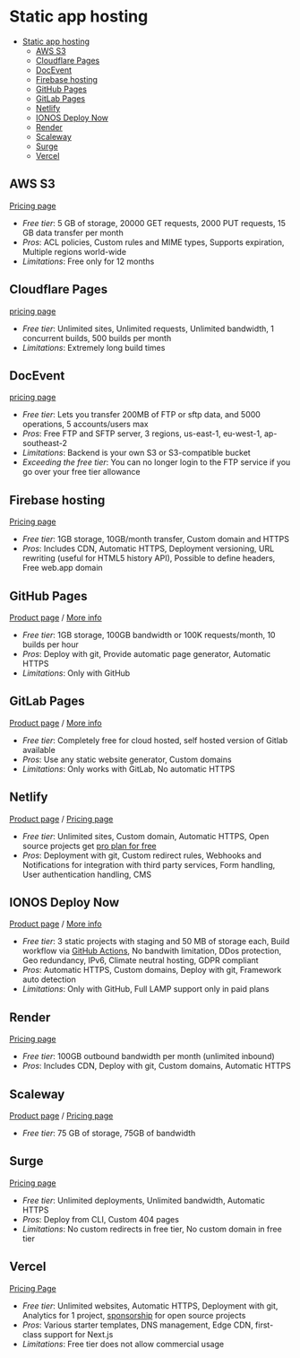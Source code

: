 # Static app hosting

<!-- TOC depthfrom:2 -->

- [Static app hosting](#static-app-hosting)
  - [AWS S3](#aws-s3)
  - [Cloudflare Pages](#cloudflare-pages)
  - [DocEvent](#docevent)
  - [Firebase hosting](#firebase-hosting)
  - [GitHub Pages](#github-pages)
  - [GitLab Pages](#gitlab-pages)
  - [Netlify](#netlify)
  - [IONOS Deploy Now](#ionos-deploy-now)
  - [Render](#render)
  - [Scaleway](#scaleway)
  - [Surge](#surge)
  - [Vercel](#vercel)

<!-- /TOC -->

## AWS S3

[Pricing page](https://aws.amazon.com/s3/pricing/)

* *Free tier*: 5 GB of storage, 20000 GET requests, 2000 PUT requests, 15 GB data transfer per month
* *Pros*: ACL policies, Custom rules and MIME types, Supports expiration, Multiple regions world-wide
* *Limitations*: Free only for 12 months

## Cloudflare Pages

[pricing page](https://pages.cloudflare.com)

* *Free tier*: Unlimited sites, Unlimited requests, Unlimited bandwidth, 1 concurrent builds, 500 builds per month
* *Limitations*: Extremely long build times

## DocEvent

[pricing page](https://docevent.io/pricing/)

* *Free tier*: Lets you transfer 200MB of FTP or sftp data, and 5000 operations, 5 accounts/users max
* *Pros*: Free FTP and SFTP server, 3 regions, us-east-1, eu-west-1, ap-southeast-2
* *Limitations*: Backend is your own S3 or S3-compatible bucket
* *Exceeding the free tier*: You can no longer login to the FTP service if you go over your free tier allowance

## Firebase hosting

[Pricing page](https://firebase.google.com/pricing/)

* *Free tier*: 1GB storage, 10GB/month transfer, Custom domain and HTTPS
* *Pros*: Includes CDN, Automatic HTTPS, Deployment versioning, URL rewriting (useful for HTML5 history API), Possible to define headers, Free web.app domain

## GitHub Pages

[Product page](https://pages.github.com/) / [More info](https://help.github.com/articles/what-is-github-pages/)

* *Free tier*: 1GB storage, 100GB bandwidth or 100K requests/month, 10 builds per hour
* *Pros*: Deploy with git, Provide automatic page generator, Automatic HTTPS
* *Limitations*: Only with GitHub

## GitLab Pages

[Product page](https://pages.gitlab.io/) / [More info](https://about.gitlab.com/2016/04/07/gitlab-pages-setup/)

* *Free tier*: Completely free for cloud hosted, self hosted version of Gitlab available
* *Pros*: Use any static website generator, Custom domains
* *Limitations*: Only works with GitLab, No automatic HTTPS

## Netlify

[Product page](https://www.netlify.com/features) / [Pricing page](https://www.netlify.com/pricing/)

* *Free tier*: Unlimited sites, Custom domain, Automatic HTTPS, Open source projects get [pro plan for free](https://www.netlify.com/blog/2016/07/28/netlifys-pro-plan-now-free-for-open-source-projects/)
* *Pros*: Deployment with git, Custom redirect rules, Webhooks and Notifications for integration with third party services, Form handling, User authentication handling, CMS

## IONOS Deploy Now

[Product page](https://deploynow.space/) / [More info](https://docs.ionos.space/)

* *Free tier*: 3 static projects with staging and 50 MB of storage each, Build workflow via [GitHub Actions](https://github.com/features/actions), No bandwith limitation, DDos protection, Geo redundancy, IPv6, Climate neutral hosting, GDPR compliant
* *Pros*: Automatic HTTPS, Custom domains, Deploy with git, Framework auto detection
* *Limitations*: Only with GitHub, Full LAMP support only in paid plans

## Render

[Pricing page](https://render.com/pricing)

* *Free tier*: 100GB outbound bandwidth per month (unlimited inbound)
* *Pros*: Includes CDN, Deploy with git, Custom domains, Automatic HTTPS

## Scaleway

[Product page](https://www.scaleway.com/en/object-storage) / [Pricing page](https://www.scaleway.com/en/pricing/#object-storage)

* *Free tier*: 75 GB of storage, 75GB of bandwidth

## Surge

[Pricing page](http://surge.sh/pricing)

* *Free tier*: Unlimited deployments, Unlimited bandwidth, Automatic HTTPS
* *Pros*: Deploy from CLI, Custom 404 pages
* *Limitations*: No custom redirects in free tier, No custom domain in free tier

## Vercel

[Pricing Page](https://vercel.com/pricing)

* *Free tier*: Unlimited websites, Automatic HTTPS, Deployment with git, Analytics for 1 project, [sponsorship](https://vercel.com/support/articles/can-vercel-sponsor-my-open-source-project) for open source projects
* *Pros*: Various starter templates, DNS management, Edge CDN, first-class support for Next.js
* *Limitations*: Free tier does not allow commercial usage
